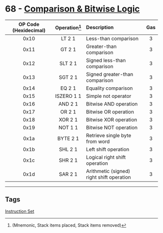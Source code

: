 # 68 - [Comparison & Bitwise Logic](Comparison%20&%20Bitwise%20Logic.md)


| OP Code (Hexidecimal) | Operation[^1]  | Description                               | Gas |
|:---------------------:|:-------------:|:----------------------------------------- |:---:|
|         0x10          |    LT 2 1     | Less-than comparison                      |  3  |
|         0x11          |    GT 2 1     | Greater-than comparison                   |  3  |
|         0x12          |    SLT 2 1    | Signed less-than comparison               |  3  |
|         0x13          |    SGT 2 1    | Signed greater-than comparison            |  3  |
|         0x14          |    EQ 2 1     | Equality comparison                       |  3  |
|         0x15          |  ISZERO 1 1   | Simple not operator                       |  3  |
|         0x16          |    AND 2 1    | Bitwise AND operation                     |  3  |
|         0x17          |    OR 2 1     | Bitwise OR operation                      |  3  |
|         0x18          |    XOR 2 1    | Bitwise XOR operation                     |  3  |
|         0x19          |    NOT 1 1    | Bitwise NOT operation                     |  3  |
|         0x1a          |   BYTE 2 1    | Retrieve single byte from word            |  3  |
|         0x1b          |    SHL 2 1    | Left shift operation                      |  3  |
|         0x1c          |    SHR 2 1    | Logical right shift operation             |  3  |
|         0x1d          |    SAR 2 1    | Arithmetic (signed) right shift operation |  3  |

[^1]: (Mnemonic, Stack items placed, Stack items removed)

___
## Tags
[Instruction Set](Instruction%20Set.md)
